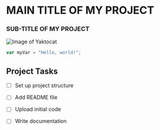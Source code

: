 # MAIN TITLE OF MY PROJECT
### SUB-TITLE OF MY PROJECT
![Image of Yaktocat](https://octodex.github.com/images/yaktocat.png)

```javascript
var myVar = "Hello, world!";
```

## Project Tasks

- [ ] Set up project structure
- [ ] Add README file
- [ ] Upload initial code
- [ ] Write documentation

